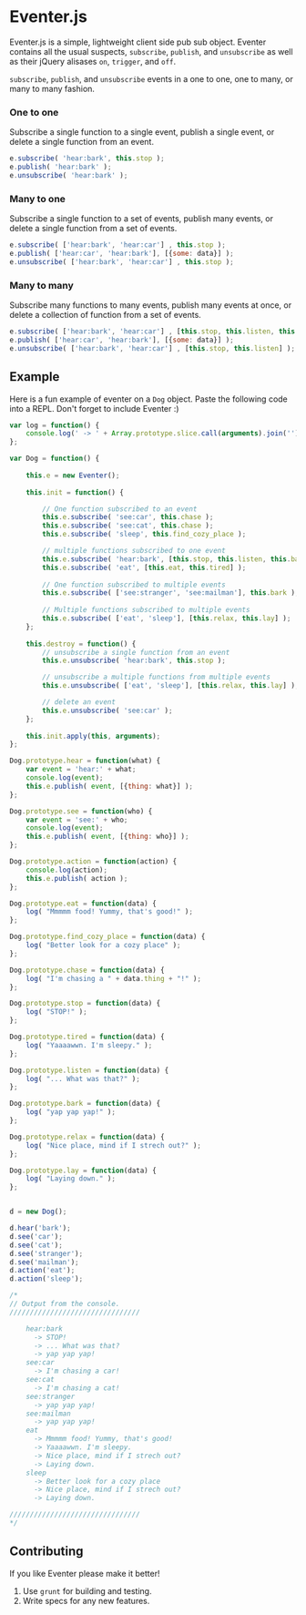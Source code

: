 # Eventer.js

Eventer.js is a simple, lightweight client side pub sub object. Eventer contains all the usual suspects, `subscribe`, `publish`, and `unsubscribe` as well as their jQuery alisases `on`, `trigger`, and `off`.

`subscribe`, `publish`, and `unsubscribe` events in a one to one, one to many, or many to many fashion.

### One to one

Subscribe a single function to a single event, publish a single event, or delete a single function from an event.

```javascript
e.subscribe( 'hear:bark', this.stop );
e.publish( 'hear:bark' );
e.unsubscribe( 'hear:bark' );
```

### Many to one

Subscribe a single function to a set of events, publish many events, or delete a single function from a set of events.

```javascript
e.subscribe( ['hear:bark', 'hear:car'] , this.stop );
e.publish( ['hear:car', 'hear:bark'], [{some: data}] );
e.unsubscribe( ['hear:bark', 'hear:car'] , this.stop );
```

### Many to many

Subscribe many functions to many events, publish many events at once, or delete a collection of function from a set of events.

```javascript
e.subscribe( ['hear:bark', 'hear:car'] , [this.stop, this.listen, this.bark] );
e.publish( ['hear:car', 'hear:bark'], [{some: data}] );
e.unsubscribe( ['hear:bark', 'hear:car'] , [this.stop, this.listen] );
```


## Example

Here is a fun example of eventer on a `Dog` object. Paste the following code into a REPL. Don't forget to include Eventer :)


```javascript
var log = function() {
    console.log(' -> ' + Array.prototype.slice.call(arguments).join(''));
};

var Dog = function() {
    
    this.e = new Eventer();
    
    this.init = function() {

        // One function subscribed to an event
        this.e.subscribe( 'see:car', this.chase );
        this.e.subscribe( 'see:cat', this.chase );
        this.e.subscribe( 'sleep', this.find_cozy_place );

        // multiple functions subscribed to one event
        this.e.subscribe( 'hear:bark', [this.stop, this.listen, this.bark] );
        this.e.subscribe( 'eat', [this.eat, this.tired] );
        
        // One function subscribed to multiple events
        this.e.subscribe( ['see:stranger', 'see:mailman'], this.bark );
        
        // Multiple functions subscribed to multiple events
        this.e.subscribe( ['eat', 'sleep'], [this.relax, this.lay] );
    };
    
    this.destroy = function() {
        // unsubscribe a single function from an event
        this.e.unsubscribe( 'hear:bark', this.stop );

        // unsubscribe a multiple functions from multiple events
        this.e.unsubscribe( ['eat', 'sleep'], [this.relax, this.lay] );

        // delete an event
        this.e.unsubscribe( 'see:car' );
    };
    
    this.init.apply(this, arguments);
};

Dog.prototype.hear = function(what) {
    var event = 'hear:' + what;
    console.log(event);
    this.e.publish( event, [{thing: what}] );
};

Dog.prototype.see = function(who) {
    var event = 'see:' + who;
    console.log(event);
    this.e.publish( event, [{thing: who}] );
};

Dog.prototype.action = function(action) {
    console.log(action);
    this.e.publish( action );
};

Dog.prototype.eat = function(data) {
    log( "Mmmmm food! Yummy, that's good!" );
};

Dog.prototype.find_cozy_place = function(data) {
    log( "Better look for a cozy place" );
};

Dog.prototype.chase = function(data) {
    log( "I'm chasing a " + data.thing + "!" );
};

Dog.prototype.stop = function(data) {
    log( "STOP!" );
};

Dog.prototype.tired = function(data) {
    log( "Yaaaawwn. I'm sleepy." );
};

Dog.prototype.listen = function(data) {
    log( "... What was that?" );
};

Dog.prototype.bark = function(data) {
    log( "yap yap yap!" );
};

Dog.prototype.relax = function(data) {
    log( "Nice place, mind if I strech out?" );
};

Dog.prototype.lay = function(data) {
    log( "Laying down." );
};


d = new Dog();

d.hear('bark');
d.see('car');
d.see('cat');
d.see('stranger');
d.see('mailman');
d.action('eat');
d.action('sleep');

/*
// Output from the console.
////////////////////////////////

    hear:bark
      -> STOP!
      -> ... What was that?
      -> yap yap yap!
    see:car
      -> I'm chasing a car!
    see:cat
      -> I'm chasing a cat!
    see:stranger
      -> yap yap yap!
    see:mailman
      -> yap yap yap!
    eat
      -> Mmmmm food! Yummy, that's good!
      -> Yaaaawwn. I'm sleepy.
      -> Nice place, mind if I strech out?
      -> Laying down.
    sleep
      -> Better look for a cozy place
      -> Nice place, mind if I strech out?
      -> Laying down.

////////////////////////////////
*/
```
    
## Contributing

If you like Eventer please make it better! 

1. Use `grunt` for building and testing. 
2. Write specs for any new features.
